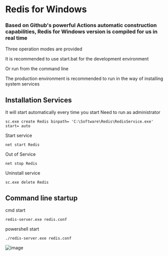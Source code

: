 # Redis for Windows

### Based on Github's powerful Actions automatic construction capabilities, Redis for Windows version is compiled for us in real time

Three operation modes are provided

It is recommended to use start.bat for the development environment

Or run from the command line

The production environment is recommended to run in the way of installing system services

## Installation Services
It will start automatically every time you start
Need to run as administrator
```shell
sc.exe create Redis binpath= 'C:\Software\Redis\RedisService.exe' start= auto
```
Start service
```shell
net start Redis
```
Out of Service
```shell
net stop Redis
```
Uninstall service
```shell
sc.exe delete Redis
```

## Command line startup
cmd start
```shell
redis-server.exe redis.conf
```
powershell start
```shell
./redis-server.exe redis.conf
```

![image](https://user-images.githubusercontent.com/515784/215540157-65f55297-cde2-49b3-8ab3-14dca7e11ee0.png)
